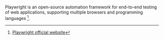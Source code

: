 Playwright is an open-source automation framework for end-to-end testing of web applications, supporting multiple browsers and programming languages [^1].

[^1]: [Playwright official website](https://playwright.dev)
